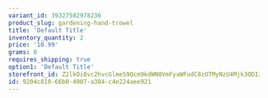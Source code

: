 ```yaml
---
variant_id: 39327582978236
product_slug: gardening-hand-trowel
title: 'Default Title'
inventory_quantity: 2
price: '10.99'
grams: 0
requires_shipping: true
option1: 'Default Title'
storefront_id: Z2lkOi8vc2hvcGlmeS9Qcm9kdWN0VmFyaWFudC8zOTMyNzU4Mjk3ODIzNg==
id: 9204c810-66b0-4907-a384-c4e224aee921
---
```

